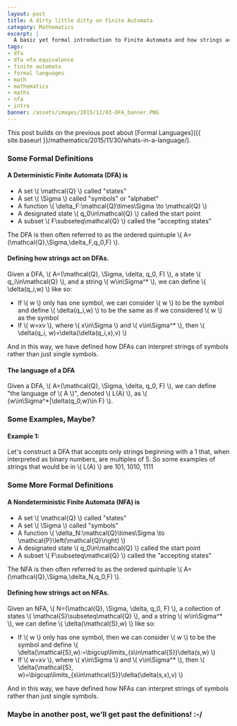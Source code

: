 ```yaml
---
layout: post
title: A dirty little ditty on Finite Automata
category: Mathematics
excerpt: |
  A basic yet formal introduction to Finite Automata and how strings act on them.
tags:
- dfa
- dfa nfa equivalence
- finite automata
- formal languages
- math
- mathematics
- maths
- nfa
- intro
banner: /assets/images/2015/12/03-DFA_banner.PNG
---
```


This post builds on the previous post about [Formal Languages]({{ site.baseurl }}/mathematics/2015/11/30/whats-in-a-language/).

### Some Formal Definitions

#### A Deterministic Finite Automata (DFA) is

- A set \\(  \mathcal{Q} \\) called "states"
- A set \\(  \Sigma \\) called "symbols" or "alphabet"
- A function \\(  \delta_F:\mathcal{Q}\times\Sigma \to \mathcal{Q} \\)
- A designated state \\(  q_0\in\mathcal{Q} \\) called the start point
- A subset \\(  F\subseteq\mathcal{Q} \\) called the "accepting states"

The DFA is then often referred to as the ordered quintuple \\(  A=(\mathcal{Q},\Sigma,\delta_F,q_0,F) \\).

<!-- more -->

#### Defining how strings act on DFAs.

Given a DFA, \\(  A=(\mathcal{Q}, \Sigma, \delta, q_0, F) \\), a state \\(  q_i\in\mathcal{Q} \\), and a string \\(  w\in\Sigma^* \\), we can define \\(  \delta(q_i,w) \\) like so:



- If \\(  w \\) only has one symbol, we can consider \\(  w \\) to be the symbol and define \\(  \delta(q_i,w) \\) to be the same as if we considered \\(  w \\) as the symbol
- If \\(  w=xv \\), where \\(  x\in\Sigma \\) and \\(  v\in\Sigma^* \\), then \\(  \delta(q_i, w)=\delta(\delta(q_i,x),v) \\)


And in this way, we have defined how DFAs can interpret strings of symbols rather than just single symbols.


#### The language of a DFA

Given a DFA, \\(  A=(\mathcal{Q}, \Sigma, \delta, q_0, F) \\), we can define "the language of \\(  A \\)", denoted \\(  L(A) \\), as \\(  \{w\in\Sigma^*\|\delta(q_0,w)\in F\} \\).

### Some Examples, Maybe?

#### Example 1:

Let's construct a  DFA that accepts only strings beginning with a 1 that, when interpreted as binary numbers, are multiples of 5. So some examples of strings that would be in \\(  L(A) \\) are 101, 1010, 1111


### Some More Formal Definitions

#### A Nondeterministic Finite Automata (NFA) is



- A set \\(  \mathcal{Q} \\) called "states"
- A set \\(  \Sigma \\) called "symbols"
- A function \\(  \delta_N:\mathcal{Q}\times\Sigma \to \mathcal{P}\left(\mathcal{Q}\right) \\)
- A designated state \\(  q_0\in\mathcal{Q} \\) called the start point
- A subset \\(  F\subseteq\mathcal{Q} \\) called the "accepting states"



The NFA is then often referred to as the ordered quintuple \\(  A=(\mathcal{Q},\Sigma,\delta_N,q_0,F) \\).

#### Defining how strings act on NFAs.

Given an NFA, \\(  N=(\mathcal{Q}, \Sigma, \delta, q_0, F) \\), a collection of states \\(  \mathcal{S}\subseteq\mathcal{Q} \\), and a string \\(  w\in\Sigma^* \\), we can define \\(  \delta(\mathcal{S},w) \\) like so:

- If \\(  w \\) only has one symbol, then we can consider \\(  w \\) to be the symbol and define \\(  \delta(\mathcal{S},w):=\bigcup\limits_{s\in\mathcal{S}}\delta(s,w) \\)
- If \\(  w=xv \\), where \\(  x\in\Sigma \\) and \\(  v\in\Sigma^* \\), then \\(  \delta(\mathcal{S}, w)=\bigcup\limits_{s\in\mathcal{S}}\delta(\delta(s,x),v) \\)

And in this way, we have defined how NFAs can interpret strings of symbols rather than just single symbols.

### Maybe in another post, we'll get past the definitions! :-/


